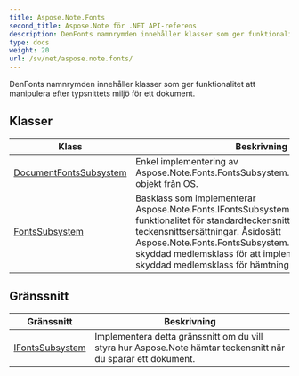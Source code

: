 ```yaml
---
title: Aspose.Note.Fonts
second_title: Aspose.Note för .NET API-referens
description: DenFonts namnrymden innehåller klasser som ger funktionalitet att manipulera efter typsnittets miljö för ett dokument.
type: docs
weight: 20
url: /sv/net/aspose.note.fonts/
---
```

DenFonts namnrymden innehåller klasser som ger funktionalitet att manipulera efter typsnittets miljö för ett dokument.

## Klasser

| Klass | Beskrivning |
| --- | --- |
| [DocumentFontsSubsystem](./documentfontssubsystem/) | Enkel implementering av Aspose.Note.Fonts.FontsSubsystem. HämtarFontFamily objekt från OS. |
| [FontsSubsystem](./fontssubsystem/) | Basklass som implementerar Aspose.Note.Fonts.IFontsSubsystem-gränssnitt. Ger funktionalitet för standardteckensnitt och teckensnittsersättningar. Åsidosätt Aspose.Note.Fonts.FontsSubsystem.FetchFetchFontFamily-skyddad medlemsklass för att implementera en logga-skyddad medlemsklass för hämtningFontFamily objekt. |
## Gränssnitt

| Gränssnitt | Beskrivning |
| --- | --- |
| [IFontsSubsystem](./ifontssubsystem/) | Implementera detta gränssnitt om du vill styra hur Aspose.Note hämtar teckensnitt när du sparar ett dokument. |


